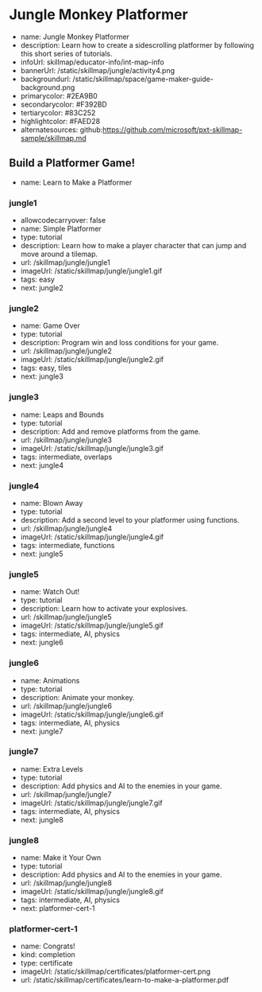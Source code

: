 # Jungle Monkey Platformer
* name: Jungle Monkey Platformer
* description: Learn how to create a sidescrolling platformer by following this short series of tutorials.
* infoUrl: skillmap/educator-info/int-map-info
* bannerUrl: /static/skillmap/jungle/activity4.png
* backgroundurl: /static/skillmap/space/game-maker-guide-background.png
* primarycolor: #2EA9B0
* secondarycolor: #F392BD
* tertiarycolor: #83C252
* highlightcolor: #FAED28
* alternatesources: github:https://github.com/microsoft/pxt-skillmap-sample/skillmap.md



## Build a Platformer Game!
* name: Learn to Make a Platformer

### jungle1
* allowcodecarryover: false
* name: Simple Platformer
* type: tutorial
* description: Learn how to make a player character that can jump and move around a tilemap.
* url: /skillmap/jungle/jungle1
* imageUrl: /static/skillmap/jungle/jungle1.gif
* tags: easy
* next: jungle2

### jungle2
* name: Game Over
* type: tutorial
* description: Program win and loss conditions for your game.
* url: /skillmap/jungle/jungle2
* imageUrl: /static/skillmap/jungle/jungle2.gif
* tags: easy, tiles
* next: jungle3

### jungle3
* name: Leaps and Bounds
* type: tutorial
* description: Add and remove platforms from the game.
* url: /skillmap/jungle/jungle3
* imageUrl: /static/skillmap/jungle/jungle3.gif
* tags: intermediate, overlaps
* next: jungle4

### jungle4
* name: Blown Away
* type: tutorial
* description: Add a second level to your platformer using functions.
* url: /skillmap/jungle/jungle4
* imageUrl: /static/skillmap/jungle/jungle4.gif
* tags: intermediate, functions
* next: jungle5

### jungle5
* name: Watch Out!
* type: tutorial
* description: Learn how to activate your explosives.
* url: /skillmap/jungle/jungle5
* imageUrl: /static/skillmap/jungle/jungle5.gif
* tags: intermediate, AI, physics
* next: jungle6


### jungle6
* name: Animations
* type: tutorial
* description: Animate your monkey.
* url: /skillmap/jungle/jungle6
* imageUrl: /static/skillmap/jungle/jungle6.gif
* tags: intermediate, AI, physics
* next: jungle7


### jungle7
* name: Extra Levels
* type: tutorial
* description: Add physics and AI to the enemies in your game.
* url: /skillmap/jungle/jungle7
* imageUrl: /static/skillmap/jungle/jungle7.gif
* tags: intermediate, AI, physics
* next: jungle8


### jungle8
* name: Make it Your Own
* type: tutorial
* description: Add physics and AI to the enemies in your game.
* url: /skillmap/jungle/jungle8
* imageUrl: /static/skillmap/jungle/jungle8.gif
* tags: intermediate, AI, physics
* next: platformer-cert-1

### platformer-cert-1
* name: Congrats!
* kind: completion
* type: certificate
* imageUrl: /static/skillmap/certificates/platformer-cert.png
* url: /static/skillmap/certificates/learn-to-make-a-platformer.pdf




